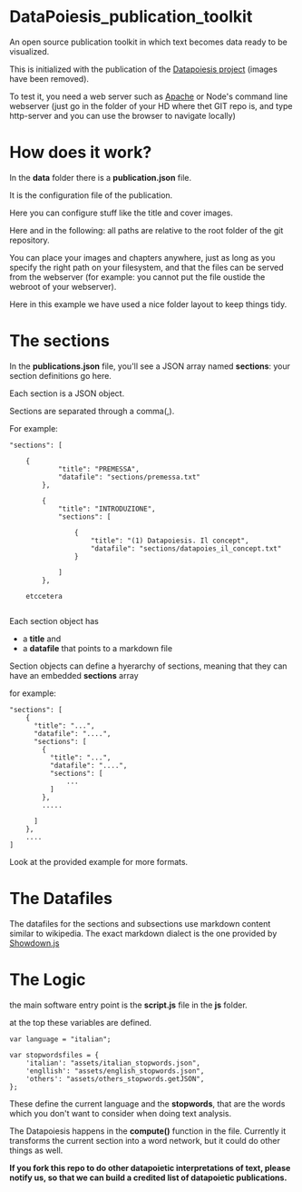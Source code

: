 # DataPoiesis_publication_toolkit
An open source publication toolkit in which text becomes data ready to be visualized.

This is initialized with the publication of the [Datapoiesis project](https://www.he-r.it/project/datapoiesis-2/) (images have been removed).

To test it, you need a web server such as [Apache](https://httpd.apache.org/) or Node's command line webserver (just go in the folder of your HD where thet GIT repo is, and type http-server and you can use the browser to navigate locally)

# How does it work?

In the __data__ folder there is a __publication.json__ file.

It is the configuration file of the publication. 

Here you can configure stuff like the title and cover images.

Here and in the following: all paths are relative to the root folder of the git repository. 

You can place your images and chapters anywhere, just as long as you specify the right path on your filesystem, and that the files can be served from the webserver (for example: you cannot put the file oustide the webroot of your webserver).

Here in this example we have used a nice folder layout to keep things tidy.

# The sections

In the __publications.json__ file, you'll see a JSON array named __sections__: your section definitions go here.

Each section is a JSON object.

Sections are separated through a comma(,).

For example:

```
"sections": [

    {
			"title": "PREMESSA",
			"datafile": "sections/premessa.txt"
		},

		{
			"title": "INTRODUZIONE",
			"sections": [

				{
					"title": "(1) Datapoiesis. Il concept",
					"datafile": "sections/datapoies_il_concept.txt"
				}

			]
		},
    
    etccetera
    
```

Each section object has

* a __title__ and
* a __datafile__ that points to a markdown file

Section objects can define a hyerarchy of sections, meaning that they can have an embedded __sections__ array 

for example:

```
"sections": [
    {
      °title": "...",
      "datafile": "....",
      "sections": [
        {
          °title": "...",
          "datafile": "....",
          "sections": [
              ...
          ]
        },
        .....
      
      ]
    },
    ....
]
```

Look at the provided example for more formats.

# The Datafiles

The datafiles for the sections and subsections use markdown content similar to wikipedia. The exact markdown dialect is the one provided by [Showdown.js](http://showdownjs.com/)

# The Logic

the main software entry point is the __script.js__ file in the __js__ folder.

at the top these variables are defined.

```
var language = "italian";

var stopwordsfiles = {
	'italian': "assets/italian_stopwords.json",
	'engllish': "assets/english_stopwords.json",
	'others': "assets/others_stopwords.getJSON",
};
```

These define the current language and the __stopwords__, that are the words which you don't want to consider when doing text analysis.

The Datapoiesis happens in the __compute()__ function in the file. Currently it transforms the current section into a word network, but it could do other things as well.

__If you fork this repo to do other datapoietic interpretations of text, please notify us, so that we can build a credited list of datapoietic publications.__
